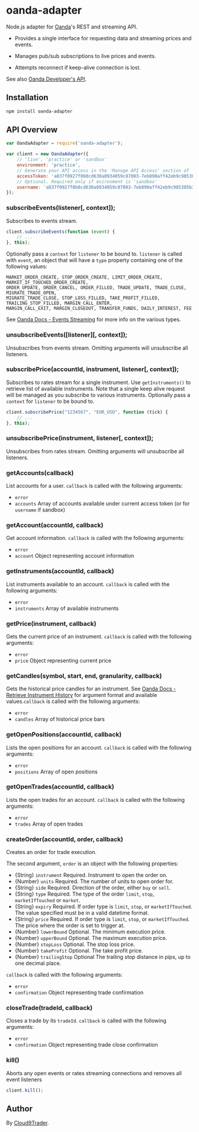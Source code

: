 oanda-adapter
=============

Node.js adapter for [Oanda](http://www.oanda.com/)'s REST and streaming API.

* Provides a single interface for requesting data and streaming prices and events.

* Manages pub/sub subscriptions to live prices and events.

* Attempts reconnect if keep-alive connection is lost.

See also [Oanda Developer's API](http://developer.oanda.com/docs/).

## Installation

```bash
npm install oanda-adapter
```

## API Overview

```js
var OandaAdapter = require('oanda-adapter');

var client = new OandaAdapter({
    // 'live', 'practice' or 'sandbox'
    environment: 'practice',
    // Generate your API access in the 'Manage API Access' section of 'My Account' on Oanda's website
    accessToken: 'a837f0927f0b0cd630a0934059c87003-7eb890aff42eb9c985305b309a94e421',
    // Optional. Required only if evironment is 'sandbox'
    username: 'a837f0927f0b0cd630a0934059c87003-7eb890aff42eb9c985305b309a94e421'
});
```

### subscribeEvents(listener[, context]);

Subscribes to events stream.

```js
client.subscribeEvents(function (event) {
    // ...
}, this);
```
Optionally pass a `context` for `listener` to be bound to. `listener` is called with `event`, an object that will have a `type` property containing one of the following values:

```
MARKET_ORDER_CREATE, STOP_ORDER_CREATE, LIMIT_ORDER_CREATE, MARKET_IF_TOUCHED_ORDER_CREATE,
ORDER_UPDATE, ORDER_CANCEL, ORDER_FILLED, TRADE_UPDATE, TRADE_CLOSE, MIGRATE_TRADE_OPEN,
MIGRATE_TRADE_CLOSE, STOP_LOSS_FILLED, TAKE_PROFIT_FILLED, TRAILING_STOP_FILLED, MARGIN_CALL_ENTER,
MARGIN_CALL_EXIT, MARGIN_CLOSEOUT, TRANSFER_FUNDS, DAILY_INTEREST, FEE
```
See [Oanda Docs - Events Streaming](http://developer.oanda.com/docs/v1/stream/#events-streaming) for more info on the various types.


### unsubscribeEvents([listener][, context]);

Unsubscribes from events stream. Omitting arguments will unsubscribe all listeners.

### subscribePrice(accountId, instrument, listener[, context]);

Subscribes to rates stream for a single instrument. Use `getInstruments()` to retrieve list of available instruments. Note that a single keep alive request will be managed as you subscribe to various instruments. Optionally pass a `context` for `listener` to be bound to.

```js
client.subscribePrice("1234567", "EUR_USD", function (tick) {
    // ...
}, this);
```

### unsubscribePrice(instrument, listener[, context]);

Unsubscribes from rates stream. Omitting arguments will unsubscribe all listeners.


### getAccounts(callback)

List accounts for a user. `callback` is called with the following arguments:

* `error`
* `accounts` Array of accounts available under current access token (or for `username` if sandbox) 

### getAccount(accountId, callback)

Get account information. `callback` is called with the following arguments:

* `error`
* `account` Object representing account information

### getInstruments(accountId, callback)

List instruments available to an account. `callback` is called with the following arguments:

* `error`
* `instruments` Array of available instruments

### getPrice(instrument, callback)

Gets the current price of an instrument. `callback` is called with the following arguments:

* `error`
* `price` Object representing current price

### getCandles(symbol, start, end, granularity, callback)

Gets the historical price candles for an instrument. See [Oanda Docs - Retrieve Instrument History](http://developer.oanda.com/docs/v1/rates/#retrieve-instrument-history) for argument format and available values.`callback` is called with the following arguments:

* `error`
* `candles` Array of historical price bars

### getOpenPositions(accountId, callback)

Lists the open positions for an account. `callback` is called with the following arguments:

* `error`
* `positions` Array of open positions

### getOpenTrades(accountId, callback)

Lists the open trades for an account. `callback` is called with the following arguments:

* `error`
* `trades` Array of open trades

### createOrder(accountId, order, callback)

Creates an order for trade execution.

The second argument, `order` is an object with the following properties:

* {String} `instrument` Required. Instrument to open the order on.
* {Number} `units` Required. The number of units to open order for.
* {String} `side` Required. Direction of the order, either `buy` or `sell`.
* {String} `type` Required. The type of the order `limit`, `stop`, `marketIfTouched` or `market`.
* {String} `expiry` Required. If order type is `limit`, `stop`, or `marketIfTouched`. The value specified must be in a valid datetime format.
* {String} `price` Required. If order type is `limit`, `stop`, or `marketIfTouched`. The price where the order is set to trigger at.
* {Number} `lowerBound` Optional. The minimum execution price.
* {Number} `upperBound` Optional. The maximum execution price.
* {Number} `stopLoss` Optional. The stop loss price.
* {Number} `takeProfit` Optional. The take profit price.
* {Number} `trailingStop` Optional The trailing stop distance in pips, up to one decimal place.

`callback` is called with the following arguments:

* `error`
* `confirmation` Object representing trade confirmation

### closeTrade(tradeId, callback)

Closes a trade by its `tradeId`. `callback` is called with the following arguments:

* `error`
* `confirmation` Object representing trade close confirmation

### kill()

Aborts any open events or rates streaming connections and removes all event listeners

```js
client.kill();
```

## Author

By [Cloud9Trader](https://www.cloud9trader.com).
